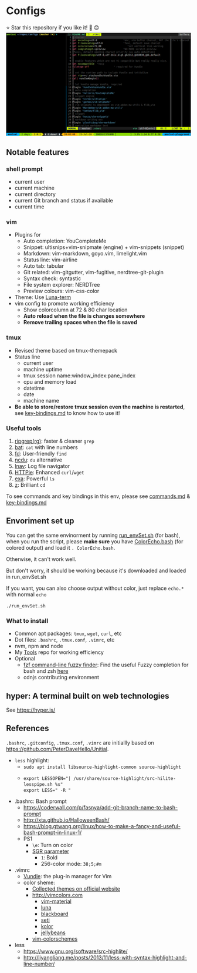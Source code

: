 # Configs
:star: Star this repository if you like it! :tada: :blush:
![screenshot.png](screenshot.png)

## Notable features
### shell prompt
- current user
- current machine
- current directory
- current Git branch and status if available
- current time

### vim
- Plugins for
  - Auto completion: YouCompleteMe
  - Snippet: ultisnips+vim-snipmate (engine) + vim-snippets (snippet)
  - Markdown: vim-markdown, goyo.vim, limelight.vim
  - Status line: vim-airline
  - Auto tab: tabular
  - Git related: vim-gitgutter, vim-fugitive, nerdtree-git-plugin
  - Syntax check: syntastic
  - File system explorer: NERDTree
  - Preview colours: vim-css-color
- Theme: Use [Luna-term](https://github.com/notpratheek/vim-luna/blob/master/colors/luna-term.vim)
- vim config to promote working efficiency
  - Show colorcolumn at 72 & 80 char location
  - **Auto reload when the file is changes somewhere**
  - **Remove trailing spaces when the file is saved**

### tmux
- Revised theme based on tmux-themepack
- Status line
  - current user
  - machine uptime
  - tmux session name:window_index:pane_index
  - cpu and memory load
  - datetime
  - date
  - machine name
- **Be able to store/restore tmux session even the machine is restarted**,
  see [key-bindings.md](key-bindings.md) to know how to use it!

### Useful tools

1. [ripgrep(rg)](https://github.com/BurntSushi/ripgrep): faster & cleaner `grep`
2. [bat](https://github.com/sharkdp/bat): `cat` with line numbers
3. [fd](https://github.com/sharkdp/fd): User-friendly `find`
4. [ncdu](https://dev.yorhel.nl/ncdu): `du` alternative
5. [lnav](http://lnav.org): Log file navigator
6. [HTTPie](https://httpie.org/): Enhanced `curl`/`wget`
7. [exa](https://the.exa.website): Powerful `ls`
8. [z](https://github.com/rupa/z): Brilliant `cd`

To see commands and key bindings in this env, please see [commands.md](commands.md) & [key-bindings.md](key-bindings.md)

## Envoriment set up
You can get the same envinorment by running [run_envSet.sh](run_envSet.sh) (for bash),
when you run the script,
please **make sure** you have [ColorEcho.bash](https://github.com/PeterDaveHello/ColorEchoForShell/blob/master/dist/ColorEcho.bash) (for colored output) and load it `. ColorEcho.bash`.

Otherwise, it can't work well.

But don't worry, it should be working because it's downloaded and loaded in run_envSet.sh

If you want, you can also choose output without color,
just replace `echo.*` with normal `echo`

```shell
./run_envSet.sh
```

### What to install
- Common apt packages: `tmux`, `wget`, `curl`, etc
- Dot files: `.bashrc`, `.tmux.conf`, `.vimrc`, etc
- nvm, npm and node
- My [Tools](https://github.com/extend1994/Tools) repo for working efficiency
- Optional
  - [fzf command-line fuzzy finder](https://github.com/junegunn/fzf): Find the useful Fuzzy completion for bash and zsh [here](https://github.com/junegunn/fzf#fuzzy-completion-for-bash-and-zsh)
  - cdnjs contributing environment

## hyper: A terminal built on web technologies
See https://hyper.is/

## References
`.bashrc`, `.gitconfig`, `.tmux.conf`, `.vimrc` are initiallly based on https://github.com/PeterDaveHello/Unitial.

* `less` highlight:
  * `sudo apt install libsource-highlight-common source-highlight`
  * ```shell
    export LESSOPEN="| /usr/share/source-highlight/src-hilite-lesspipe.sh %s"
    export LESS=" -R "
    ```
* .bashrc: Bash prompt
  * https://coderwall.com/p/fasnya/add-git-branch-name-to-bash-prompt
  * http://xta.github.io/HalloweenBash/
  * https://blog.gtwang.org/linux/how-to-make-a-fancy-and-useful-bash-prompt-in-linux-1/
  * PS1
    * `\e`: Turn on color
    * [SGR parameter](https://bit.ly/2K4Foq4)
      * `1`: Bold
      * 256-color mode: `38;5;#m`
* .vimrc
  * [Vundle](https://github.com/VundleVim/Vundle.vim): the plug-in manager for Vim
  * color sheme:
    * [Collected themes on official website](http://www.vim.org/scripts/script_search_results.php?keywords=&script_type=color+scheme&order_by=creation_date&direction=descending&search=search)
    * http://vimcolors.com
      * [vim-material](http://vimcolors.com/679/vim-material/dark)
      * [luna](http://vimcolors.com/414/luna/dark)
      * [blackboard](http://vimcolors.com/280/blackboard/dark)
      * [seti](http://vimcolors.com/244/seti/dark)
      * [kolor](http://vimcolors.com/91/kolor/dark)
      * [jellybeans](http://vimcolors.com/1/jellybeans/dark)
    * [vim-colorschemes](https://github.com/flazz/vim-colorschemes)
 * less
   * https://www.gnu.org/software/src-highlite/
   * http://liyangliang.me/posts/2013/11/less-with-syntax-highlight-and-line-number/
